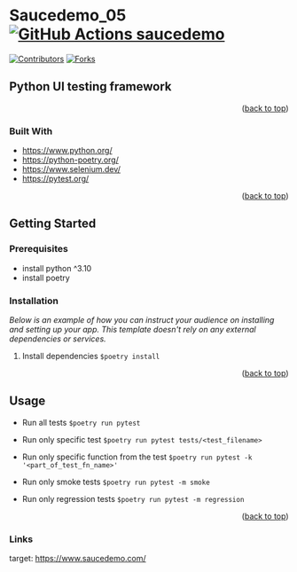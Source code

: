 <a name="readme-top"></a>
# Saucedemo_05 [![GitHub Actions saucedemo](https://github.com/ivanovajulika/RedRover/actions/workflows/action.yml/badge.svg)](https://github.com/ivanovajulika/RedRover/actions/workflows/action.yml)
[![Contributors][contributors-shield]][contributors-url]
[![Forks][forks-shield]][forks-url]


<!-- ABOUT THE PROJECT -->
## Python UI testing framework

<p align="right">(<a href="#readme-top">back to top</a>)</p>

### Built With

* https://www.python.org/
* https://python-poetry.org/
* https://www.selenium.dev/
* https://pytest.org/

<p align="right">(<a href="#readme-top">back to top</a>)</p>

<!-- GETTING STARTED -->
## Getting Started

### Prerequisites

- install python ^3.10
- install poetry

### Installation

_Below is an example of how you can instruct your audience on installing and setting up your app. This template doesn't rely on any external dependencies or services._

1. Install dependencies `$poetry install` 

<p align="right">(<a href="#readme-top">back to top</a>)</p>

<!-- USAGE EXAMPLES -->
## Usage

- Run all tests
`$poetry run pytest`

- Run only specific test
`$poetry run pytest tests/<test_filename>`

- Run only specific function from the test
`$poetry run pytest -k '<part_of_test_fn_name>'`

- Run only smoke tests
`$poetry run pytest -m smoke`

- Run only regression tests
`$poetry run pytest -m regression`

<p align="right">(<a href="#readme-top">back to top</a>)</p>

### Links

target: https://www.saucedemo.com/

<!-- MARKDOWN LINKS & IMAGES -->
<!-- https://www.markdownguide.org/basic-syntax/#reference-style-links -->
[contributors-shield]: https://img.shields.io/github/contributors/othneildrew/Best-README-Template.svg?style=for-the-badge
[contributors-url]: https://github.com/othneildrew/Best-README-Template/graphs/contributors
[forks-shield]: https://img.shields.io/github/forks/othneildrew/Best-README-Template.svg?style=for-the-badge
[forks-url]: https://github.com/othneildrew/Best-README-Template/network/members
[stars-shield]: https://img.shields.io/github/stars/othneildrew/Best-README-Template.svg?style=for-the-badge
[stars-url]: https://github.com/othneildrew/Best-README-Template/stargazers
[issues-shield]: https://img.shields.io/github/issues/othneildrew/Best-README-Template.svg?style=for-the-badge
[issues-url]: https://github.com/othneildrew/Best-README-Template/issues
[license-shield]: https://img.shields.io/github/license/othneildrew/Best-README-Template.svg?style=for-the-badge
[license-url]: https://github.com/othneildrew/Best-README-Template/blob/master/LICENSE.txt
[linkedin-shield]: https://img.shields.io/badge/-LinkedIn-black.svg?style=for-the-badge&logo=linkedin&colorB=555
[linkedin-url]: https://linkedin.com/in/othneildrew
[product-screenshot]: images/screenshot.png
[python.org]:https://www.python.org/static/community_logos/python-logo.png
[python-poetry.org]: https://python-poetry.org/images/logo-origami.svg
[Selenium.dev]: http://www.w3.org/2000/svg
[pytest.org]: https://docs.pytest.org/en/7.2.x/_static/pytest_logo_curves.svg
[Vue.js]: https://img.shields.io/badge/Vue.js-35495E?style=for-the-badge&logo=vuedotjs&logoColor=4FC08D
[Vue-url]: https://vuejs.org/
[Angular.io]: https://img.shields.io/badge/Angular-DD0031?style=for-the-badge&logo=angular&logoColor=white
[Angular-url]: https://angular.io/
[Svelte.dev]: https://img.shields.io/badge/Svelte-4A4A55?style=for-the-badge&logo=svelte&logoColor=FF3E00
[Svelte-url]: https://svelte.dev/
[Laravel.com]: https://img.shields.io/badge/Laravel-FF2D20?style=for-the-badge&logo=laravel&logoColor=white
[Laravel-url]: https://laravel.com
[Bootstrap.com]: https://img.shields.io/badge/Bootstrap-563D7C?style=for-the-badge&logo=bootstrap&logoColor=white
[Bootstrap-url]: https://getbootstrap.com
[JQuery.com]: https://img.shields.io/badge/jQuery-0769AD?style=for-the-badge&logo=jquery&logoColor=white
[JQuery-url]: https://jquery.com 